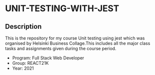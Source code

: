# UNIT-TESTING-WITH-JEST

## Description

This is the repository for my course Unit testing using jest which was organised by Helsinki Business Collage.This includes all the major class tasks and assignments given during the course period.
- Program: Full Stack Web Developer
- Group: REACT21K
- Year: 2021

